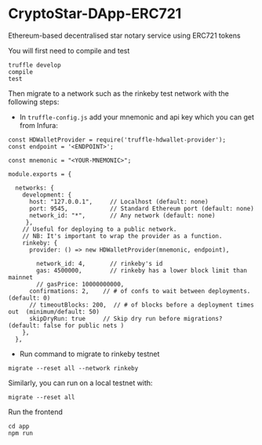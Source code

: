 # CryptoStar-DApp-ERC721

Ethereum-based decentralised star notary service using ERC721 tokens

You will first need to compile and test

```
truffle develop
compile
test
```

Then migrate to a network such as the rinkeby test network with the following steps: 

  * In ```truffle-config.js``` add your mnemonic and api key which you can get from Infura:

  ```
  const HDWalletProvider = require('truffle-hdwallet-provider');
  const endpoint = '<ENDPOINT>';

  const mnemonic = "<YOUR-MNEMONIC>";

  module.exports = {

    networks: {
      development: {
        host: "127.0.0.1",     // Localhost (default: none)
        port: 9545,            // Standard Ethereum port (default: none)
        network_id: "*",       // Any network (default: none)
       },
      // Useful for deploying to a public network.
      // NB: It's important to wrap the provider as a function.
      rinkeby: {
        provider: () => new HDWalletProvider(mnemonic, endpoint),

          network_id: 4,       // rinkeby's id
          gas: 4500000,        // rinkeby has a lower block limit than mainnet
          // gasPrice: 10000000000,
        confirmations: 2,    // # of confs to wait between deployments. (default: 0)
        // timeoutBlocks: 200,  // # of blocks before a deployment times out  (minimum/default: 50)
        skipDryRun: true     // Skip dry run before migrations? (default: false for public nets )
      },
    },
  ```
  * Run command to migrate to rinkeby testnet

  ```
  migrate --reset all --network rinkeby

  ```
  Similarly, you can run on a local testnet with: 
  
  ```
  migrate --reset all 
  ```


Run the frontend

```
cd app 
npm run
```
